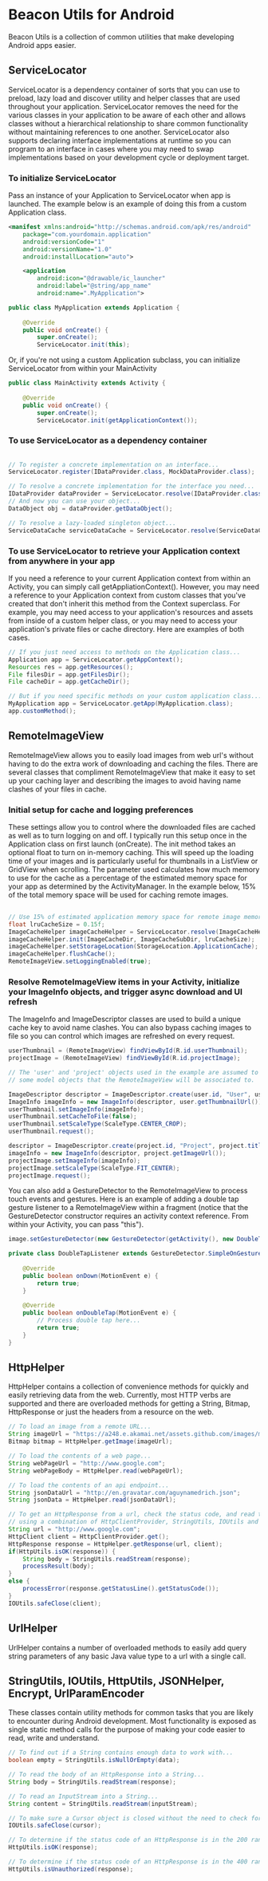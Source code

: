 Beacon Utils for Android
============

Beacon Utils is a collection of common utilities that make developing Android apps easier.

## ServiceLocator

ServiceLocator is a dependency container of sorts that you can use to preload, lazy load and discover utility and helper classes that are used throughout your application.  ServiceLocator removes the need for the various classes in your application to be aware of each other and allows classes without a hierarchical relationship to share common functionality without maintaining references to one another.  ServiceLocator also supports declaring interface implementations at runtime so you can program to an interface in cases where you may need to swap implementations based on your development cycle or deployment target.

### To initialize ServiceLocator
Pass an instance of your Application to ServiceLocator when app is launched.  The example below is an example of doing this from a custom Application class.
```xml
<manifest xmlns:android="http://schemas.android.com/apk/res/android"
    package="com.yourdomain.application"
    android:versionCode="1"
    android:versionName="1.0"
    android:installLocation="auto">

    <application
        android:icon="@drawable/ic_launcher"
        android:label="@string/app_name"
        android:name=".MyApplication">
```
```java
public class MyApplication extends Application {
	
	@Override
	public void onCreate() {
		super.onCreate();        
    	ServiceLocator.init(this);
``` 
Or, if you're not using a custom Application subclass, you can initialize ServiceLocator from within your MainActivity
```java
public class MainActivity extends Activity {
	
	@Override
	public void onCreate() {
		super.onCreate();
    	ServiceLocator.init(getApplicationContext());
```

### To use ServiceLocator as a dependency container
```java
		
// To register a concrete implementation on an interface...
ServiceLocator.register(IDataProvider.class, MockDataProvider.class);

// To resolve a concrete implementation for the interface you need...
IDataProvider dataProvider = ServiceLocator.resolve(IDataProvider.class);
// And now you can use your object...
DataObject obj = dataProvider.getDataObject();

// To resolve a lazy-loaded singleton object...
ServiceDataCache serviceDataCache = ServiceLocator.resolve(ServiceDataCache.class);
```

### To use ServiceLocator to retrieve your Application context from anywhere in your app
If you need a reference to your current Application context from within an Activity, you can simply call getAppliationContext().
However, you may need a reference to your Application context from custom classes that you've created that don't inherit this method from the Context superclass.
For example, you may need access to your application's resources and assets from inside of a custom helper class, or you may need to access your application's private files or cache directory.
Here are examples of both cases.
```java
// If you just need access to methods on the Application class...
Application app = ServiceLocator.getAppContext();
Resources res = app.getResources();
File filesDir = app.getFilesDir();
File cacheDir = app.getCacheDir();

// But if you need specific methods on your custom application class...
MyApplication app = ServiceLocator.getApp(MyApplication.class);
app.customMethod();
```

## RemoteImageView

RemoteImageView allows you to easily load images from web url's without having to do the extra work of downloading and caching the files.  There are several classes that compliment RemoteImageView that make it easy to set up your caching layer and describing the images to avoid having name clashes of your files in cache.

### Initial setup for cache and logging preferences
These settings allow you to control where the downloaded files are cached as well as to turn logging on and off.  I typically run this setup once in the Application class on first launch (onCreate).  The init method takes an optional float to turn on in-memory caching.  This will speed up the loading time of your images and is particularly useful for thumbnails in a ListView or GridView when scrolling.  The parameter used calculates how much memory to use for the cache as a percentage of the estimated memory space for your app as determined by the ActivityManager.  In the example below, 15% of the total memory space will be used for caching remote images.
```java
    	
// Use 15% of estimated application memory space for remote image memory cache
float lruCacheSize = 0.15f;
ImageCacheHelper imageCacheHelper = ServiceLocator.resolve(ImageCacheHelper.class);
imageCacheHelper.init(ImageCacheDir, ImageCacheSubDir, lruCacheSize);
imageCacheHelper.setStorageLocation(StorageLocation.ApplicationCache);
imageCacheHelper.flushCache();
RemoteImageView.setLoggingEnabled(true);
```
### Resolve RemoteImageView items in your Activity, initialize your ImageInfo objects, and trigger async download and UI refresh
The ImageInfo and ImageDescriptor classes are used to build a unique cache key to avoid name clashes.  You can also bypass caching images to file so you can control which images are refreshed on every request.
```java		
userThumbnail = (RemoteImageView) findViewById(R.id.userThumbnail);
projectImage = (RemoteImageView) findViewById(R.id.projectImage);

// The 'user' and 'project' objects used in the example are assumed to be
// some model objects that the RemoteImageView will be associated to.

ImageDescriptor descriptor = ImageDescriptor.create(user.id, "User", user.name);
ImageInfo imageInfo = new ImageInfo(descriptor, user.getThumbnailUrl());
userThumbnail.setImageInfo(imageInfo);
userThumbnail.setCacheToFile(false);
userThumbnail.setScaleType(ScaleType.CENTER_CROP);
userThumbnail.request();

descriptor = ImageDescriptor.create(project.id, "Project", project.title);
imageInfo = new ImageInfo(descriptor, project.getImageUrl());
projectImage.setImageInfo(imageInfo);
projectImage.setScaleType(ScaleType.FIT_CENTER);
projectImage.request();
```

You can also add a GestureDetector to the RemoteImageView to process touch events and gestures.  Here is an example of adding a double tap gesture listener to a RemoteImageView within a fragment (notice that the GestureDetector constructor requires an activity context reference.  From within your Activity, you can pass "this").

```java
image.setGestureDetector(new GestureDetector(getActivity(), new DoubleTapListener()));

private class DoubleTapListener extends GestureDetector.SimpleOnGestureListener {
	
	@Override
	public boolean onDown(MotionEvent e) {
		return true;
	}
	
	@Override
	public boolean onDoubleTap(MotionEvent e) {
		// Process double tap here...
		return true;
	}
}
```

## HttpHelper

HttpHelper contains a collection of convenience methods for quickly and easily retrieving data from the web.  Currently, most HTTP verbs are supported and there are overloaded methods for getting a String, Bitmap, HttpResponse or just the headers from a resource on the web.

```java
// To load an image from a remote URL...
String imageUrl = "https://a248.e.akamai.net/assets.github.com/images/modules/about_page/octocat.png";
Bitmap bitmap = HttpHelper.getImage(imageUrl);

// To load the contents of a web page...
String webPageUrl = "http://www.google.com";
String webPageBody = HttpHelper.read(webPageUrl);

// To load the contents of an api endpoint...
String jsonDataUrl = "http://en.gravatar.com/aguynamedrich.json";
String jsonData = HttpHelper.read(jsonDataUrl);

// To get an HttpResponse from a url, check the status code, and read the response
// using a combination of HttpClientProvider, StringUtils, IOUtils and HttpHelper
String url = "http://www.google.com";
HttpClient client = HttpClientProvider.get();
HttpResponse response = HttpHelper.getResponse(url, client);
if(HttpUtils.isOK(response)) {
	String body = StringUtils.readStream(response);
	processResult(body);
}
else {
	processError(response.getStatusLine().getStatusCode());
}
IOUtils.safeClose(client);
```

## UrlHelper

UrlHelper contains a number of overloaded methods to easily add query string parameters of any basic Java value type to a url with a single call.

## StringUtils, IOUtils, HttpUtils, JSONHelper, Encrypt, UrlParamEncoder

These classes contain utility methods for common tasks that you are likely to encounter during Android development.  Most functionality is exposed as single static method calls for the purpose of making your code easier to read, write and understand.

```java
// To find out if a String contains enough data to work with...
boolean empty = StringUtils.isNullOrEmpty(data);

// To read the body of an HttpResponse into a String...
String body = StringUtils.readStream(response);

// To read an InputStream into a String...
String content = StringUtils.readStream(inputStream);

// To make sure a Cursor object is closed without the need to check for null or handle an exception...
IOUtils.safeClose(cursor);

// To determine if the status code of an HttpResponse is in the 200 range...
HttpUtils.isOK(response);

// To determine if the status code of an HttpResponse is in the 400 range...
HttpUtils.isUnauthorized(response);
```